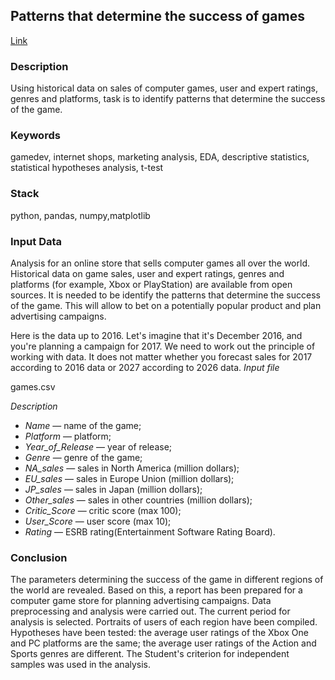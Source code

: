 ## Patterns that determine the success of games
[Link](https://github.com/evkis/data_analysis_science_pet/blob/main/03_patterns_that_determine_success_of_games/03_patterns_that_determine_the_success_of_games_en.ipynb)

### Description

Using historical data on sales of computer games, user and expert ratings, genres and platforms, task is to identify patterns that determine the success of the game.

### Keywords

gamedev, internet shops, marketing analysis, EDA, descriptive statistics, statistical hypotheses analysis, t-test

### Stack

python, pandas, numpy,matplotlib

### Input Data 

Analysis for  an online store that sells computer games all over the world. Historical data on game sales, user and expert ratings, genres and platforms (for example, Xbox or PlayStation) are available from open sources. It is needed to be identify the patterns that determine the success of the game. This will allow  to bet on a potentially popular product and plan advertising campaigns.

Here is the data up to 2016. Let's imagine that it's December 2016, and you're planning a campaign for 2017. We need to work out the principle of working with data. It does not matter whether you forecast sales for 2017 according to 2016 data or 2027 according to 2026 data.
*Input file*

 games.csv
 
*Description*

- *Name* — name of the game;
- *Platform* — platform;
- *Year_of_Release* — year of release;
- *Genre* — genre of the game;
- *NA_sales* — sales in North America (million dollars);
- *EU_sales* — sales in Europe Union (million dollars);
- *JP_sales* — sales in  Japan (million dollars);
- *Other_sales* — sales in other countries (million dollars);
- *Critic_Score* — critic score (max 100);
- *User_Score* — user score (max 10);
- *Rating* — ESRB rating(Entertainment Software Rating Board).

### Conclusion

The parameters determining the success of the game in different regions of the world are revealed.
Based on this, a report has been prepared for a computer game store for planning
advertising campaigns. Data preprocessing and analysis were carried out. The current
period for analysis is selected. Portraits of users of each region have been compiled.
Hypotheses have been tested: the average user ratings of the Xbox One and PC platforms are the same;
the average user ratings of the Action and Sports genres are different. The Student's criterion for independent samples was used in the analysis.
